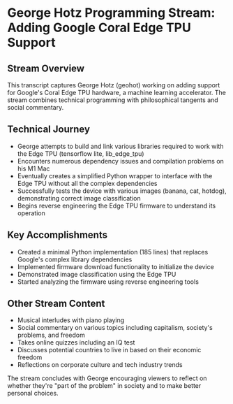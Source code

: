 # George Hotz Programming Stream: Adding Google Coral Edge TPU Support

## Stream Overview
This transcript captures George Hotz (geohot) working on adding support for Google's Coral Edge TPU hardware, a machine learning accelerator. The stream combines technical programming with philosophical tangents and social commentary.

## Technical Journey
- George attempts to build and link various libraries required to work with the Edge TPU (tensorflow lite, lib_edge_tpu)
- Encounters numerous dependency issues and compilation problems on his M1 Mac
- Eventually creates a simplified Python wrapper to interface with the Edge TPU without all the complex dependencies
- Successfully tests the device with various images (banana, cat, hotdog), demonstrating correct image classification
- Begins reverse engineering the Edge TPU firmware to understand its operation

## Key Accomplishments
- Created a minimal Python implementation (185 lines) that replaces Google's complex library dependencies
- Implemented firmware download functionality to initialize the device
- Demonstrated image classification using the Edge TPU
- Started analyzing the firmware using reverse engineering tools

## Other Stream Content
- Musical interludes with piano playing
- Social commentary on various topics including capitalism, society's problems, and freedom
- Takes online quizzes including an IQ test
- Discusses potential countries to live in based on their economic freedom
- Reflections on corporate culture and tech industry trends

The stream concludes with George encouraging viewers to reflect on whether they're "part of the problem" in society and to make better personal choices.